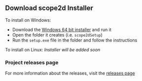 ## Download scope2d Installer

To install on Windows: 
- Download the [Windows 64 bit installer](https://github.com/bilgilid/scope2d/releases/download/1.0.0/scope2dSetup.exe) and run it
- Open the folder it creates (i.e. `scope2dSetup`)
- Run the `setup.exe` file in the folder and follow the instructions

To install on Linux: *Installer will be added soon*

### Project releases page

For more information about the releases, visit the [releases page](https://github.com/bilgilid/scope2d/releases)
